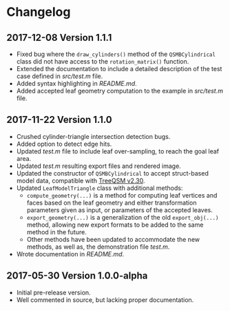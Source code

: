 # Changelog

## 2017-12-08 Version 1.1.1

- Fixed bug where the `draw_cylinders()` method of the `QSMBCylindrical` class did not have access to the `rotation_matrix()` function.
- Extended the documentation to include a detailed description of the test case defined in *src/test.m* file.
- Added syntax highlighting in *README.md*.
- Added accepted leaf geometry computation to the example in *src/test.m* file.

## 2017-11-22 Version 1.1.0

- Crushed cylinder-triangle intersection detection bugs.
- Added option to detect edge hits.
- Updated *test.m* file to include leaf over-sampling, to reach the goal leaf area.
- Updated *test.m* resulting export files and rendered image.
- Updated the constructor of `QSMBCylindrical` to accept struct-based model data, compatible with [TreeQSM v2.30](https://github.com/InverseTampere/TreeQSM/releases).
- Updated `LeafModelTriangle` class with additional methods:
	- `compute_geometry(...)` is a method for computing leaf vertices and faces based on the leaf geometry and either transformation parameters given as input, or parameters of the accepted leaves.
	- `export_geometry(...)` is a generalization of the old `export_obj(...)` method, allowing new export formats to be added to the same method in the future.
	- Other methods have been updated to accommodate the new methods, as well as, the demonstration file *test.m*.
- Wrote documentation in *README.md*.

## 2017-05-30 Version 1.0.0-alpha

- Initial pre-release version.
- Well commented in source, but lacking proper documentation.